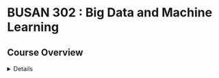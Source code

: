 # BUSAN 302 : Big Data and Machine Learning

## Course Overview

<details>

The purpose of this course is to acquire knowledge to apply appropriate Big Data, Data Mining / Machine Learning techniques to gain information insights to various problems faced by an organisation. The focus of this course is to firstly identify a problem from a given case study that needs solving; secondly, consider various possible designs and select the most appropriate solution; and nally, to specify a solid plan for building and evaluating the system designed. No executable implementation of the system is expected. A basic knowledge of Big Data and tools will be given. Knowledge and experience of state of the art machine learning tools from a key vendor, will be gained in the labs with opportunities and encouragement to explore other tools.


## Course Requirements

Prerequisite: 15 points from BUSAN 201, INFOMGMT 292, INFOSYS 222 Restriction: INFOMGMT 393, INFOSYS 330

</details>
